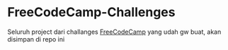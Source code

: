 # FreeCodeCamp-Challenges
Seluruh project dari challanges [FreeCodeCamp](https://www.freecodecamp.org/) yang udah gw buat, akan disimpan di repo ini
